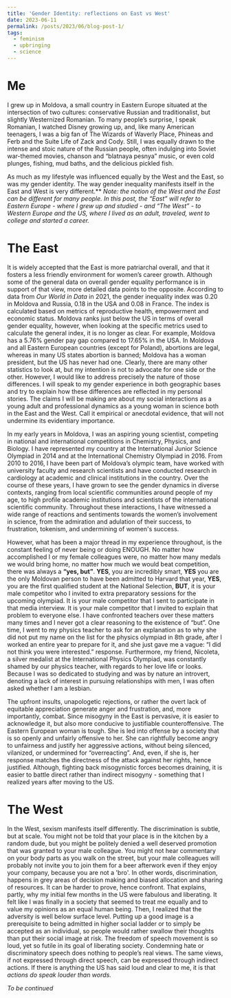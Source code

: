 ```yaml
---
title: 'Gender Identity: reflections on East vs West'
date: 2023-06-11
permalink: /posts/2023/06/blog-post-1/
tags:
  - feminism
  - upbringing
  - science
---
```


Me
======

I grew up in Moldova, a small country in Eastern Europe situated at the intersection of two cultures: conservative Russian and traditionalist, but slightly Westernized Romanian. To many people’s surprise, I speak Romanian, I watched Disney growing up, and, like many American teenagers, I was a big fan of The Wizards of Waverly Place, Phineas and Ferb and the Suite Life of Zack and Cody. Still, I was equally drawn to the intense and stoic nature of the Russian people, often indulging into Soviet war-themed movies, chanson and “blatnaya pesnya” music, or even cold plunges, fishing, mud baths, and the delicious pickled fish. 

As much as my lifestyle was influenced equally by the West and the East, so was my gender identity. The way gender inequality manifests itself in the East and West is very different.** *Note: the notion of the West and the East can be different for many people. In this post, the “East” will refer to Eastern Europe - where I grew up and studied - and  “The West” - to Western Europe and the US, where I lived as an adult, traveled, went to college and started a career.*

The East
======
It is widely accepted that the East is more patriarchal overall, and that it fosters a less friendly environment for women’s career growth. Although some of the general data on overall gender equality performance is in support of that view, more detailed data points to the opposite. According to data from *Our World in Data* in 2021, the gender inequality index was 0.20 in Moldova and Russia, 0.18 in the USA and 0.08 in France. The index is calculated based on metrics of reproductive health, empowerment and economic status. Moldova ranks just below the US in terms of overall gender equality, however, when looking at the specific metrics used to calculate the general index, it is no longer as clear. For example, Moldova has a 5.76% gender pay gap compared to 17.65% in the USA. In Moldova and all Eastern European countries (except for Poland), abortions are legal, whereas in many US states abortion is banned; Moldova has a woman president, but the US has never had one. Clearly, there are many other statistics to look at, but my intention is not to advocate for one side or the other. However, I would like to address precisely the nature of those differences. I will speak to my gender experience in both geographic bases and try to explain how these differences are reflected in my personal stories. The claims I will be making are about my social interactions as a young adult and professional dynamics as a young woman in science both in the East and the West. Call it empirical or anecdotal evidence, that will not undermine its evidentiary importance.  


In my early years in Moldova, I was an aspiring young scientist, competing in national and international competitions in Chemistry, Physics, and Biology. I have represented my country at the International Junior Science Olympiad in 2014 and at the International Chemistry Olympiad in 2016. From 2010 to 2016, I have been part of Moldova’s olympic team, have worked with university faculty and research scientists and have conducted research in cardiology at academic and clinical institutions in the country. Over the course of these years, I have grown to see the gender dynamics in diverse contexts, ranging from local scientific communities around people of my age, to high profile academic institutions and scientists of the international scientific community. Throughout these interactions, I have witnessed a wide range of reactions and sentiments towards the women’s involvement in science, from the admiration and adulation of their success, to frustration, tokenism, and undermining of women's success. 

However, what has been a major thread in my experience throughout, is the constant feeling of never being or doing ENOUGH. No matter how accomplished I or my female colleagues were, no matter how many medals we would bring home, no matter how much we would beat competition, there was always a **“yes, but”**. **YES**, you are incredibly smart, **YES** you are the only Moldovan person to have been admitted to Harvard that year, **YES**, you are the first qualified student at the National Selection, **BUT**, it is your male competitor who I invited to extra preparatory sessions for the upcoming olympiad. It is your male competitor that I sent to participate in that media interview. It is your male competitor that I invited to explain that problem to everyone else. I have confronted teachers over these matters many times and I never got a clear reasoning to the existence of “but”. One time, I went to my physics teacher to ask for an explanation as to why she did not put my name on the list for the physics olympiad in 8th grade, after I worked an entire year to prepare for it, and she just gave me a vague: “I did not think you were interested.” response.  Furthermore, my friend, Nicoleta, a silver medalist at the International Physics Olympiad, was constantly shamed by our physics teacher, with regards to her love life or looks. Because I was so dedicated to studying and was by nature an introvert, denoting a lack of interest in pursuing relationships with men, I was often asked whether I am a lesbian. 

The upfront insults, unapologetic rejections, or rather the overt lack of equitable appreciation generate anger and frustration, and, more importantly, combat.  Since misogyny in the East is pervasive, it is easier to acknowledge it, but also more conducive to justifiable counteroffensive. The Eastern European woman is tough. She is led into offense by a society that is so openly and unfairly offensive to her. She can rightfully become angry to unfairness and justify her aggressive actions, without being silenced, vilanized, or undermined for “overreacting”. And, even, if she is, her response matches the directness of the attack against her rights, hence justified. Although, fighting back misogynistic forces becomes draining, it is easier to battle direct rather than indirect misogyny - something that I realized years after moving to the US.

The West
======
In the West, sexism manifests itself differently. The discrimination is subtle, but at scale. You might not be told that your place is in the kitchen by a random dude, but you might be politely denied a well deserved promotion that was granted to your male colleague. You might not hear commentary on your body parts as you walk on the street, but your male colleagues will probably not invite you to join them for a beer afterwork even if they enjoy your company, because you are not a 'bro'. In other words, discrimination, happens in grey areas of decision making and biased allocation and sharing of resources. It can be harder to prove, hence confront. That explains, partly, why my initial few months in the US were fabulous and liberating. It felt like I was finally in a society that seemed to treat me equally and to value my opinions as an equal human being. Then, I realized that the adversity is well below surface level. Putting up a good image is a prerequisite to being admitted in higher social ladder or to simply be accepted as an individual, so people would rather swallow their thoughts than put their social image at risk. The freedom of speech movement is so loud, yet so futile in its goal of liberating society. Condemning hate or discriminatory speech does nothing to people’s real views. The same views, if not expressed through direct speech, can be expressed through indirect actions. If there is anything the US has said loud and clear to me, it is that *actions do speak louder than words.*


*To be continued*
